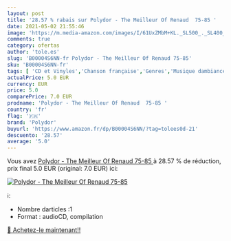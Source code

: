 ```yaml
---
layout: post
title: '28.57 % rabais sur Polydor - The Meilleur Of Renaud  75-85 '
date: 2021-05-02 21:55:46
image: 'https://m.media-amazon.com/images/I/61UxZMbM+KL._SL500_._SL400_.jpg'
comments: true
category: ofertas
author: 'tole.es'
slug: 'B00004S6NN-fr Polydor - The Meilleur Of Renaud 75-85'
sku: 'B00004S6NN-fr'
tags: [ 'CD et Vinyles','Chanson française','Genres','Musique dambiance','Pop','Pop Rock','Rock','polydor', ]
actualPrice: 5.0 EUR
currency: EUR
price: 5.0
comparePrice: 7.0 EUR
prodname: 'Polydor - The Meilleur Of Renaud  75-85 '
country: 'fr'
flag: '🇫🇷'
brand: 'Polydor'
buyurl: 'https://www.amazon.fr/dp/B00004S6NN/?tag=tolees0d-21'
descuento: '28.57'
average: '5.0'
---
```


Vous avez [Polydor - The Meilleur Of Renaud  75-85 ](https://www.amazon.fr/dp/B00004S6NN/?tag=tolees0d-21)  à  28.57 % de réduction, prix final  5.0 EUR (original: 7.0 EUR) ici:

[![Polydor - The Meilleur Of Renaud  75-85 ](https://m.media-amazon.com/images/I/61UxZMbM+KL._SL500_._SL400_.jpg)](https://www.amazon.fr/dp/B00004S6NN/?tag=tolees0d-21)

ℹ️:

- Nombre darticles :1
- Format : audioCD, compilation

[🛒 Achetez-le maintenant!!](https://www.amazon.fr/dp/B00004S6NN/?tag=tolees0d-21)
